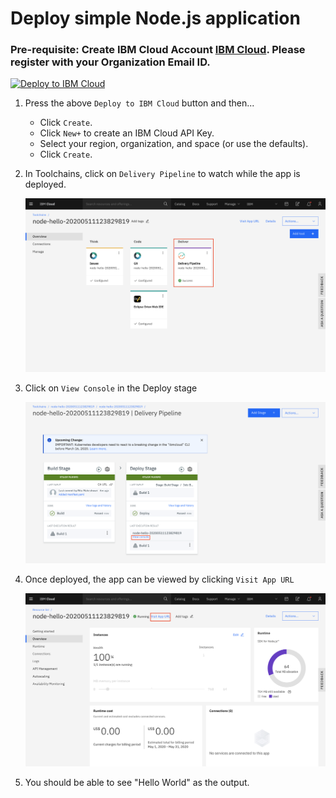 # Deploy simple Node.js application

### Pre-requisite: Create IBM Cloud Account [IBM Cloud](https://bit.ly/cloudreg12may). Please register with your Organization Email ID.

[![Deploy to IBM Cloud](https://cloud.ibm.com/devops/setup/deploy/button.png)](https://cloud.ibm.com/devops/setup/deploy?repository=https://github.com/IBMDevConnect/node-hello.git&branch=master)

1. Press the above `Deploy to IBM Cloud` button and then...

   * Click `Create`.
   * Click `New+` to create an IBM Cloud API Key.
   * Select your region, organization, and space (or use the defaults).
   * Click `Create`.

2. In Toolchains, click on `Delivery Pipeline` to watch while the app is deployed.

   ![toolchain-pipeline](images/tool.png)

3. Click on `View Console` in the Deploy stage

   ![toolchain-pipeline](images/1.png)

4. Once deployed, the app can be viewed by clicking `Visit App URL`

   ![toolchain-pipeline](images/2.png)

5. You should be able to see "Hello World" as the output.
